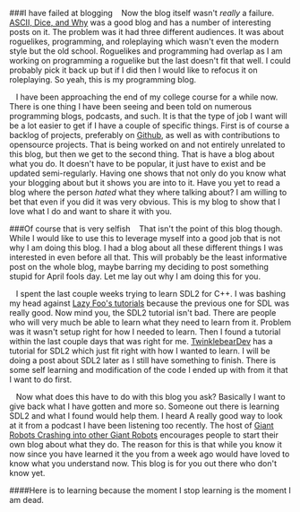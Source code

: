 ###I have failed at blogging
&nbsp;&nbsp;&nbsp;Now the blog itself wasn't *really* a failure. [ASCII, Dice, and Why](asciidice.blogspot.com "A dead blog that yet may live when the stars align") was a good blog and has a number of interesting posts on it. 
The problem was it had three different audiences. 
It was about roguelikes, programming, and roleplaying which wasn't even the modern style but the old school. 
Roguelikes and programming had overlap as I am working on programming a roguelike but the last doesn't fit that well. 
I could probably pick it back up but if I did then I would like to refocus it on roleplaying.
So yeah, this is my programming blog.

&nbsp;&nbsp;&nbsp;I have been approaching the end of my college course for a while now. 
There is one thing I have been seeing and been told on numerous programming blogs, podcasts, and such. 
It is that the type of job I want will be a lot easier to get if I have a couple of specific things. 
First is of course a backlog of projects, preferably on [Github](github.com "One of the more popular ways to source control opensource programming projects"), as well as with contributions to opensource projects. 
That is being worked on and not entirely unrelated to this blog, but then we get to the second thing. 
That is have a blog about what you do. 
It doesn't have to be popular, it just have to exist and be updated semi-regularly. 
Having one shows that not only do you know what your blogging about but it shows you are into to it. 
Have you yet to read a blog where the person *hated* what they where talking about? 
I am willing to bet that even if you did it was very obvious. 
This is my blog to show that I love what I do and want to share it with you.

###Of course that is very selfish
&nbsp;&nbsp;&nbsp;That isn't the point of this blog though. 
While I would like to use this to leverage myself into a good job that is not why I am doing this blog. 
I had a blog about all these different things I was interested in even before all that. 
This will probably be the least informative post on the whole blog, maybe barring my deciding to post something stupid for April fools day. 
Let me lay out why I am doing this for you.

&nbsp;&nbsp;&nbsp;I spent the last couple weeks trying to learn SDL2 for C++. 
I was bashing my head against [Lazy Foo's tutorials](http://lazyfoo.net/tutorials/SDL/index.php "I do advise you take a look if you want to learn SDL") because the previous one for SDL was really good. 
Now mind you, the SDL2 tutorial isn't bad. 
There are people who will very much be able to learn what they need to learn from it. 
Problem was it wasn't setup right for how I needed to learn. 
Then I found a tutorial within the last couple days that was right for me. 
[TwinklebearDev](http://www.willusher.io/pages/sdl2/ "A good tutorial for SDL2 to take a look at") has a tutorial for SDL2 which just fit right with how I wanted to learn. 
I will be doing a post about SDL2 later as I still have something to finish. 
There is some self learning and modification of the code I ended up with from it that I want to do first.

&nbsp;&nbsp;&nbsp;Now what does this have to do with this blog you ask? 
Basically I want to give back what I have gotten and more so. 
Someone out there is learning SDL2 and what I found would help them. 
I heard A really good way to look at it from a podcast I have been listening too recently. 
The host of [Giant Robots Crashing into other Giant Robots](http://robots.thoughtbot.com/ "Really good podcast for a programmer to listen to") encourages people to start their own blog about what they do. 
The reason for this is that while you know it now since you have learned it the you from a week ago would have loved to know what you understand now. 
This blog is for you out there who don't know yet.

####Here is to learning because the moment I stop learning is the moment I am dead.